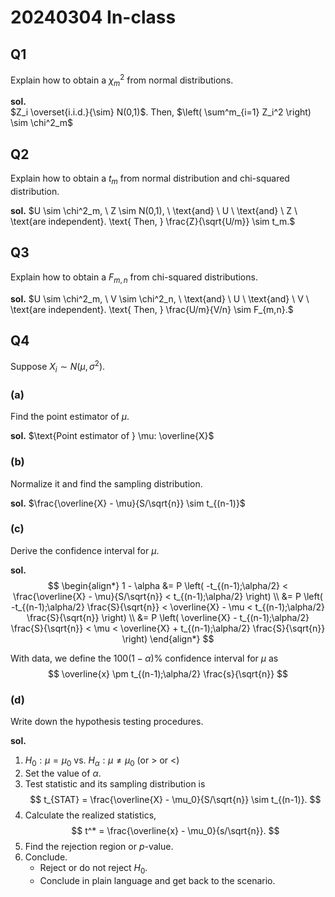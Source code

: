 # 20240304 In-class 



## Q1
Explain how to obtain a $\chi^2_m$ from normal distributions.

**sol.**  
$Z_i \overset{i.i.d.}{\sim} N(0,1)$. Then, $\left( \sum^m_{i=1} Z_i^2 \right) \sim \chi^2_m$

## Q2
Explain how to obtain a $t_m$ from normal distribution and chi-squared distribution.

**sol.**
$U \sim \chi^2_m, \ Z \sim N(0,1), \ \text{and} \ U \ \text{and} \ Z \ \text{are independent}. \text{ Then, } \frac{Z}{\sqrt{U/m}} \sim t_m.$

## Q3
Explain how to obtain a $F_{m,n}$ from chi-squared distributions.

**sol.**
$U \sim \chi^2_m, \ V \sim \chi^2_n, \ \text{and} \ U \ \text{and} \ V \ \text{are independent}. \text{ Then, } \frac{U/m}{V/n} \sim F_{m,n}.$

## Q4
Suppose $X_i \sim N(\mu, \sigma^2)$.

### (a)
Find the point estimator of $\mu$.

**sol.**
$\text{Point estimator of } \mu: \overline{X}$

### (b)
Normalize it and find the sampling distribution.

**sol.**
$\frac{\overline{X} - \mu}{S/\sqrt{n}} \sim t_{(n-1)}$

### (c)
Derive the confidence interval for $\mu$.

**sol.**
$$
\begin{align*}
1 - \alpha &= P \left( -t_{(n-1);\alpha/2} < \frac{\overline{X} - \mu}{S/\sqrt{n}} < t_{(n-1);\alpha/2} \right) \\
&= P \left( -t_{(n-1);\alpha/2} \frac{S}{\sqrt{n}} < \overline{X} - \mu < t_{(n-1);\alpha/2} \frac{S}{\sqrt{n}} \right) \\
&= P \left( \overline{X} - t_{(n-1);\alpha/2} \frac{S}{\sqrt{n}} < \mu < \overline{X} + t_{(n-1);\alpha/2} \frac{S}{\sqrt{n}} \right)
\end{align*}
$$

With data, we define the $100(1-\alpha)\%$ confidence interval for $\mu$ as 
$$
\overline{x} \pm t_{(n-1);\alpha/2} \frac{s}{\sqrt{n}}
$$

### (d)
Write down the hypothesis testing procedures.

**sol.**
1. $H_0: \mu = \mu_0$ vs. $H_\alpha: \mu \neq \mu_0$ (or $>$ or $<$)
2. Set the value of $\alpha$.
3. Test statistic and its sampling distribution is 
$$
t_{STAT} = \frac{\overline{X} - \mu_0}{S/\sqrt{n}} \sim t_{(n-1)}.
$$
4. Calculate the realized statistics, 
$$
t^* = \frac{\overline{x} - \mu_0}{s/\sqrt{n}}.
$$
5. Find the rejection region or $p$-value.
6. Conclude.
   - Reject or do not reject $H_0$.
   - Conclude in plain language and get back to the scenario.
